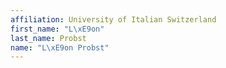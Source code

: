 ```yaml
---
affiliation: University of Italian Switzerland
first_name: "L\xE9on"
last_name: Probst
name: "L\xE9on Probst"
---
```

